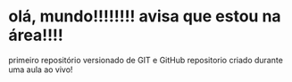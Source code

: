 # olá, mundo!!!!!!!! avisa que estou na área!!!!
 primeiro repositório versionado de GIT e GitHub
repositorio criado durante uma aula ao vivo!
